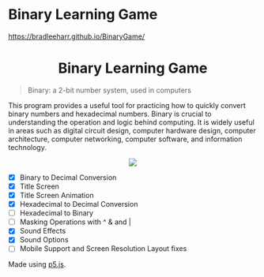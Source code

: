 # Binary Learning Game
https://bradleeharr.github.io/BinaryGame/
  <h1 align="center"> Binary Learning Game </h1>
  
  >Binary: a 2-bit number system, used in computers

This program provides a useful tool for practicing how to quickly convert binary numbers and hexadecimal numbers.
Binary is crucial to understanding the operation and logic behind computing. It is widely useful in areas such as digital circuit design, computer hardware design, computer architecture, computer networking, computer software, and information technology. 




<p align="center"> 

  <img src="https://github.com/bradleeharr/blg/assets/56418392/1656bd4a-a7fa-47b7-8cdb-5f669ebc7b33">

</p>

- [x] Binary to Decimal Conversion
- [x] Title Screen
- [x] Title Screen Animation
- [x] Hexadecimal to Decimal Conversion
- [ ] Hexadecimal to Binary
- [ ] Masking Operations with ^ & and |
- [x] Sound Effects
- [x] Sound Options
- [ ] Mobile Support and Screen Resolution Layout fixes

Made using [p5.js](https://p5js.org/).

